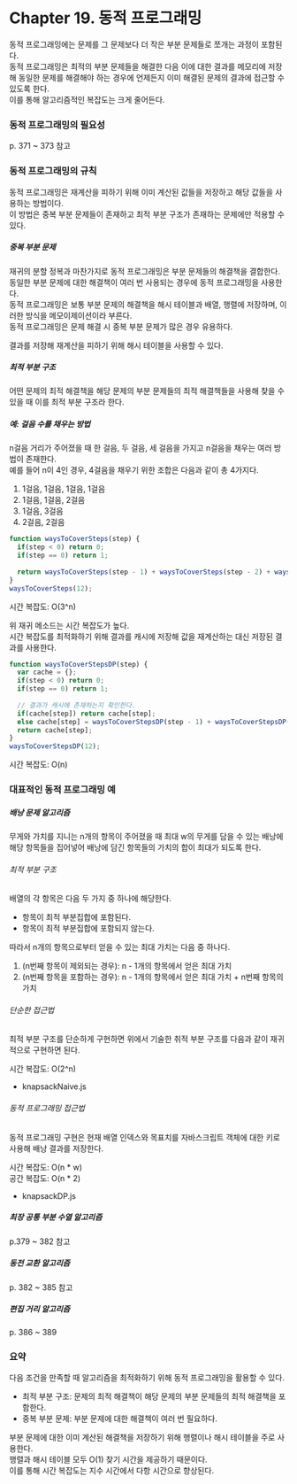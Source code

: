 # Chapter 19. 동적 프로그래밍

동적 프로그래밍에는 문제를 그 문제보다 더 작은 부분 문제들로 쪼개는 과정이 포함된다.  
동적 프로그래밍은 최적의 부분 문제들을 해결한 다음 이에 대한 결과를 메모리에 저장해 동일한 문제를 해결해야 하는 경우에 언제든지 이미 해결된 문제의 결과에 접근할 수 있도록 한다.  
이를 통해 알고리즘적인 복잡도는 크게 줄어든다.

### 동적 프로그래밍의 필요성

p. 371 ~ 373 참고

### 동적 프로그래밍의 규칙

동적 프로그래밍은 재계산을 피하기 위해 이미 계산된 값들을 저장하고 해당 값들을 사용하는 방법이다.  
이 방법은 중복 부분 문제들이 존재하고 최적 부분 구조가 존재하는 문제에만 적용할 수 있다.

##### 중복 부분 문제

재귀의 분할 정복과 마찬가지로 동적 프로그래밍은 부분 문제들의 해결책을 결합한다.  
동일한 부분 문제에 대한 해결책이 여러 번 사용되는 경우에 동적 프로그래밍을 사용한다.  
동적 프로그래밍은 보통 부분 문제의 해결책을 해시 테이블과 배열, 행렬에 저장하며, 이러한 방식을 메모이제이션이라 부른다.  
동적 프로그래밍은 문제 해결 시 중복 부분 문제가 많은 경우 유용하다.

결과를 저장해 재계산을 피하기 위해 해시 테이블을 사용할 수 있다.

##### 최적 부분 구조

어떤 문제의 최적 해결책을 해당 문제의 부분 문제들의 최적 해결책들을 사용해 찾을 수 있을 때 이를 최적 부분 구조라 한다.

##### 예: 걸음 수를 채우는 방법

n걸음 거리가 주어졌을 때 한 걸음, 두 걸음, 세 걸음을 가지고 n걸음을 채우는 여러 방법이 존재한다.  
예를 들어 n이 4인 경우, 4걸음을 채우기 위한 조합은 다음과 같이 총 4가지다.

1. 1걸음, 1걸음, 1걸음, 1걸음
2. 1걸음, 1걸음, 2걸음
3. 1걸음, 3걸음
4. 2걸음, 2걸음

```javascript
function waysToCoverSteps(step) {
  if(step < 0) return 0;
  if(step == 0) return 1;
  
  return waysToCoverSteps(step - 1) + waysToCoverSteps(step - 2) + waysToCoverSteps(step - 3);
}
waysToCoverSteps(12);
```

시간 복잡도: O(3^n)

위 재귀 메소드는 시간 복잡도가 높다.  
시간 복잡도를 최적화하기 위해 결과를 캐시에 저장해 값을 재계산하는 대신 저장된 결과를 사용한다.

```javascript
function waysToCoverStepsDP(step) {
  var cache = {};
  if(step < 0) return 0;
  if(step == 0) return 1;
  
  // 결과가 캐시에 존재하는지 확인한다.
  if(cache[step]) return cache[step];
  else cache[step] = waysToCoverStepsDP(step - 1) + waysToCoverStepsDP(step - 2) + waysToCoverStepsDP(step - 3);
  return cache[step];
}
waysToCoverStepsDP(12);
```

시간 복잡도: O(n)

### 대표적인 동적 프로그래밍 예

##### 배낭 문제 알고리즘

무게와 가치를 지니는 n개의 항목이 주어졌을 때 최대 w의 무게를 담을 수 있는 배낭에 해당 항목들을 집어넣어 배낭에 담긴 항목들의 가치의 합이 최대가 되도록 한다.

###### 최적 부분 구조

배열의 각 항목은 다음 두 가지 중 하나에 해당한다.

- 항목이 최적 부분집합에 포함된다.
- 항목이 최적 부분집합에 포함되지 않는다.

따라서 n개의 항목으로부터 얻을 수 있는 최대 가치는 다음 중 하나다.

1. (n번째 항목이 제외되는 경우): n - 1개의 항목에서 얻은 최대 가치
2. (n번째 항목을 포함하는 경우): n - 1개의 항목에서 얻은 최대 가치 + n번째 항목의 가치

###### 단순한 접근법

최적 부분 구조를 단순하게 구현하면 위에서 기술한 취적 부분 구조를 다음과 같이 재귀적으로 구현하면 된다.

시간 복잡도: O(2^n)

- knapsackNaive.js

###### 동적 프로그래밍 접근법

동적 프로그래밍 구현은 현재 배열 인덱스와 목표치를 자바스크립트 객체에 대한 키로 사용해 배낭 결과를 저장한다.

시간 복잡도: O(n * w)  
공간 복잡도: O(n * 2)

- knapsackDP.js

##### 최장 공통 부분 수열 알고리즘

p.379 ~ 382 참고

##### 동전 교환 알고리즘

p. 382 ~ 385 참고

##### 편집 거리 알고리즘

p. 386 ~ 389

### 요약

다음 조건을 만족할 때 알고리즘을 최적화하기 위해 동적 프로그래밍을 활용할 수 있다.

- 최적 부분 구조: 문제의 최적 해결책이 해당 문제의 부분 문제들의 최적 해결책을 포함한다.
- 중복 부분 문제: 부분 문제에 대한 해결책이 여러 번 필요하다.

부분 문제에 대한 이미 계산된 해결책을 저장하기 위해 행렬이나 해시 테이블을 주로 사용한다.  
행렬과 해시 테이블 모두 O(1) 찾기 시간을 제공하기 때문이다.  
이를 통해 시간 복잡도는 지수 시간에서 다항 시간으로 향상된다.